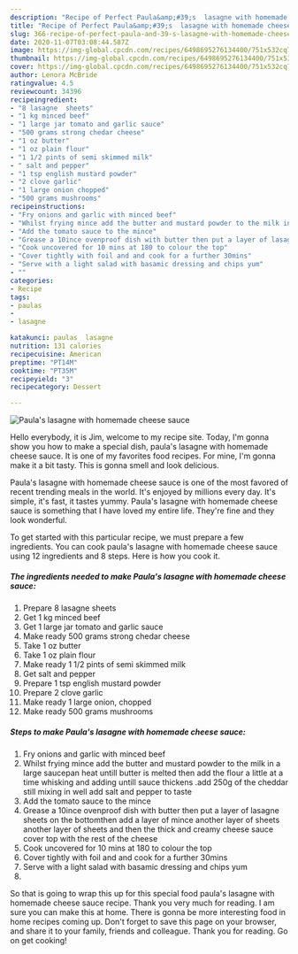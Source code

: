 ```yaml
---
description: "Recipe of Perfect Paula&amp;#39;s  lasagne with homemade cheese sauce"
title: "Recipe of Perfect Paula&amp;#39;s  lasagne with homemade cheese sauce"
slug: 366-recipe-of-perfect-paula-and-39-s-lasagne-with-homemade-cheese-sauce
date: 2020-11-07T03:08:44.587Z
image: https://img-global.cpcdn.com/recipes/6498695276134400/751x532cq70/paulas-lasagne-with-homemade-cheese-sauce-recipe-main-photo.jpg
thumbnail: https://img-global.cpcdn.com/recipes/6498695276134400/751x532cq70/paulas-lasagne-with-homemade-cheese-sauce-recipe-main-photo.jpg
cover: https://img-global.cpcdn.com/recipes/6498695276134400/751x532cq70/paulas-lasagne-with-homemade-cheese-sauce-recipe-main-photo.jpg
author: Lenora McBride
ratingvalue: 4.5
reviewcount: 34396
recipeingredient:
- "8 lasagne  sheets"
- "1 kg minced beef"
- "1 large jar tomato and garlic sauce"
- "500 grams strong chedar cheese"
- "1 oz butter"
- "1 oz plain flour"
- "1 1/2 pints of semi skimmed milk"
- " salt and pepper"
- "1 tsp english mustard powder"
- "2 clove garlic"
- "1 large onion chopped"
- "500 grams mushrooms"
recipeinstructions:
- "Fry onions and garlic with minced beef"
- "Whilst frying mince add the butter and mustard powder to the milk in a large saucepan heat untill butter is melted then add the flour a little at a time whisking and adding untill sauce thickens .add 250g of the cheddar still mixing in well add salt and pepper to taste"
- "Add the tomato sauce to the mince"
- "Grease a 10ince ovenproof dish with butter then put a layer of lasagne sheets on the bottomthen add a layer of mince another layer of sheets another layer of sheets and then the thick and creamy cheese sauce cover top with the rest of the cheese"
- "Cook uncovered for 10 mins at 180 to colour the top"
- "Cover tightly with foil and and cook for a further 30mins"
- "Serve with a light salad with basamic dressing and chips yum"
- ""
categories:
- Recipe
tags:
- paulas
- 
- lasagne

katakunci: paulas  lasagne 
nutrition: 131 calories
recipecuisine: American
preptime: "PT14M"
cooktime: "PT35M"
recipeyield: "3"
recipecategory: Dessert

---
```



![Paula&#39;s  lasagne with homemade cheese sauce](https://img-global.cpcdn.com/recipes/6498695276134400/751x532cq70/paulas-lasagne-with-homemade-cheese-sauce-recipe-main-photo.jpg)

Hello everybody, it is Jim, welcome to my recipe site. Today, I'm gonna show you how to make a special dish, paula&#39;s  lasagne with homemade cheese sauce. It is one of my favorites food recipes. For mine, I'm gonna make it a bit tasty. This is gonna smell and look delicious.

Paula&#39;s  lasagne with homemade cheese sauce is one of the most favored of recent trending meals in the world. It's enjoyed by millions every day. It's simple, it's fast, it tastes yummy. Paula&#39;s  lasagne with homemade cheese sauce is something that I have loved my entire life. They're fine and they look wonderful.




To get started with this particular recipe, we must prepare a few ingredients. You can cook paula&#39;s  lasagne with homemade cheese sauce using 12 ingredients and 8 steps. Here is how you cook it.

<!--inarticleads1-->

##### The ingredients needed to make Paula&#39;s  lasagne with homemade cheese sauce:

1. Prepare 8 lasagne  sheets
1. Get 1 kg minced beef
1. Get 1 large jar tomato and garlic sauce
1. Make ready 500 grams strong chedar cheese
1. Take 1 oz butter
1. Take 1 oz plain flour
1. Make ready 1 1/2 pints of semi skimmed milk
1. Get  salt and pepper
1. Prepare 1 tsp english mustard powder
1. Prepare 2 clove garlic
1. Make ready 1 large onion, chopped
1. Make ready 500 grams mushrooms




<!--inarticleads2-->

##### Steps to make Paula&#39;s  lasagne with homemade cheese sauce:

1. Fry onions and garlic with minced beef
1. Whilst frying mince add the butter and mustard powder to the milk in a large saucepan heat untill butter is melted then add the flour a little at a time whisking and adding untill sauce thickens .add 250g of the cheddar still mixing in well add salt and pepper to taste
1. Add the tomato sauce to the mince
1. Grease a 10ince ovenproof dish with butter then put a layer of lasagne sheets on the bottomthen add a layer of mince another layer of sheets another layer of sheets and then the thick and creamy cheese sauce cover top with the rest of the cheese
1. Cook uncovered for 10 mins at 180 to colour the top
1. Cover tightly with foil and and cook for a further 30mins
1. Serve with a light salad with basamic dressing and chips yum
1. 




So that is going to wrap this up for this special food paula&#39;s  lasagne with homemade cheese sauce recipe. Thank you very much for reading. I am sure you can make this at home. There is gonna be more interesting food in home recipes coming up. Don't forget to save this page on your browser, and share it to your family, friends and colleague. Thank you for reading. Go on get cooking!
